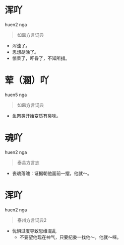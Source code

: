 # 浑吖
huen2 nga
> 如皋方言词典
- 浑浊了。
- 思想胡涂了。
- 惊呆了，吓昏了，不知所措。

# 荤（溷）吖
huen5 nga
> 如皋方言词典
- 鱼肉类开始变质有臭味。

# 魂吖
huen2 nga
> 泰县方言志
- 丧魂落魄：证据朝他面前一摆，他就～。


# 浑吖
huen2 nga
> 泰州方言词典2
- 忧惧过度导致思维混乱
  - 不要望他现在神气，只要纪委一找他～，他就～唻。